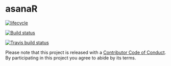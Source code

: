 # asanaR
[![lifecycle](https://img.shields.io/badge/lifecycle-experimental-orange.svg)](https://www.tidyverse.org/lifecycle/#experimental)

[![Build status](https://ci.appveyor.com/api/projects/status/771cfv534paovm0f?svg=true)](https://ci.appveyor.com/project/ryantsullivan/asanar)

[![Travis build status](https://travis-ci.org/ryantsullivan/asanaR.svg?branch=master)](https://travis-ci.org/ryantsullivan/asanaR)

Please note that this project is released with a [Contributor Code of Conduct](CODE_OF_CONDUCT.md).
By participating in this project you agree to abide by its terms.

